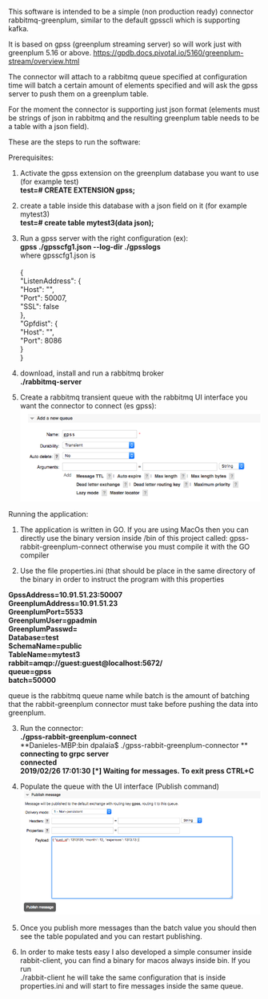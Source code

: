 This software is intended to be a simple (non production ready) connector rabbitmq-greenplum, similar to the default gpsscli which is supporting kafka.

It is based on gpss (greenplum streaming server) so will work just with greenplum 5.16 or above.
https://gpdb.docs.pivotal.io/5160/greenplum-stream/overview.html

The connector will attach to a rabbitmq queue specified at configuration time will batch a certain amount of elements specified and will ask the gpss server to push them on a greenplum table.

For the moment the connector is supporting just json format (elements must be strings of json in rabbitmq and the resulting greenplum table needs to be a table with a json field).

These are the steps to run the software:

Prerequisites:

1. Activate the gpss extension on the greenplum database you want to use (for example test)<br/>
   **test=# CREATE EXTENSION gpss;**<br/>
   
2. create a table inside this database with a json field on it (for example mytest3)<br/>
   **test=# create table mytest3(data json);**<br/>
   
3. Run a gpss server with the right configuration (ex):<br/>
  **gpss ./gpsscfg1.json --log-dir ./gpsslogs** <br/>
  where gpsscfg1.json is <br/><br/>
  {<br/>
    "ListenAddress": {<br/>
        "Host": "",<br/>
        "Port": 50007,<br/>
        "SSL": false<br/>
    },<br/>
    "Gpfdist": {<br/>
        "Host": "",<br/>
        "Port": 8086<br/>
    }<br/>
}<br/>

4. download, install and run a rabbitmq broker<br/>
 **./rabbitmq-server**

5. Create a rabbitmq transient queue with the rabbitmq UI interface you want the connector to connect (es gpss):<br/>
  ![Screenshot](queue.png)
  
Running the application:

1. The application is written in GO. If you are using MacOs then you can directly use the binary version inside /bin of this project called: gpss-rabbit-greenplum-connect otherwise you must compile it with the GO compiler

2. Use the file properties.ini (that should be place in the same directory of the binary in order to instruct the program with this properties<br/>

  **GpssAddress=10.91.51.23:50007**<br/>
  **GreenplumAddress=10.91.51.23**<br/>
  **GreenplumPort=5533**<br/>
  **GreenplumUser=gpadmin**<br/>
  **GreenplumPasswd=**<br/> 
  **Database=test**<br/>
  **SchemaName=public**<br/>
  **TableName=mytest3**<br/>
  **rabbit=amqp://guest:guest@localhost:5672/**<br/>
  **queue=gpss**<br/>
  **batch=50000** <br/>

queue is the rabbitmq queue name while batch is the amount of batching that the rabbit-greenplum connector must take before pushing the data into greenplum.<br/>

3. Run the connector:<br/>
**./gpss-rabbit-greenplum-connect**<br/> 
**Danieles-MBP:bin dpalaia$ ./gpss-rabbit-greenplum-connector **<br/>
**connecting to grpc server**<br/>
**connected**<br/>
**2019/02/26 17:01:30  [*] Waiting for messages. To exit press CTRL+C**<br/>

4. Populate the queue with the UI interface (Publish command)<br/>
![Screenshot](queue2.png)

5. Once you publish more messages than the batch value you should then see the table populated and you can restart publishing.<br/>

6. In order to make tests easy I also developed a simple consumer inside rabbit-client, you can find a binary for macos always inside bin.
If you run<br/>
./rabbit-client
he will take the same configuration that is inside properties.ini and will start to fire messages inside the same queue.
